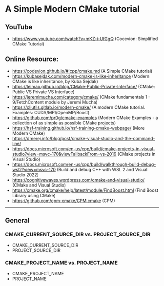 # A Simple Modern CMake tutorial

## YouTube
* https://www.youtube.com/watch?v=mKZ-i-UfGgQ (Cocevion: Simplified CMake Tutorial)


## Online Resource:

* https://codevion.github.io/#!cpp/cmake.md (A Simple CMake tutorial)
* https://kubasejdak.com/modern-cmake-is-like-inheritance (Modern CMake is like inheritance, by Kuba Sejdak)
* https://leimao.github.io/blog/CMake-Public-Private-Interface/ (CMake: Public VS Private VS Interface)
* https://jeremimucha.com/category/cmake/ (CMake fundamentals 1 - 9/FetchContent module by Jeremi Mucha)
* https://cliutils.gitlab.io/modern-cmake/ (A modern CMake tutorial. Examples: CUDA/MPI/OpenMP/Boost)
* https://github.com/pr0g/cmake-examples (Modern CMake Examples - a collection of as simple as possible CMake projects)
* https://hsf-training.github.io/hsf-training-cmake-webpage/ (More Modern CMake)
* https://dmerej.info/blog/post/cmake-visual-studio-and-the-command-line/
* https://docs.microsoft.com/en-us/cpp/build/cmake-projects-in-visual-studio?view=msvc-170&viewFallbackFrom=vs-2019 (CMake projects in Visual Studio)
* https://docs.microsoft.com/en-us/cpp/build/walkthrough-build-debug-wsl2?view=msvc-170 (Build and debug C++ with WSL 2 and Visual Studio 2022)
* https://cognitivewaves.wordpress.com/cmake-and-visual-studio/ (CMake and Visual Studio)
* https://cmake.org/cmake/help/latest/module/FindBoost.html (Find Boost Library using CMake)
* https://github.com/cpm-cmake/CPM.cmake (CPM)

_____________________________________
## General
### CMAKE_CURRENT_SOURCE_DIR vs. PROJECT_SOURCE_DIR
* CMAKE_CURRENT_SOURCE_DIR
* PROJECT_SOURCE_DIR

### CMAKE_PROJECT_NAME vs. PROJECT_NAME
* CMAKE_PROJECT_NAME
* PROJECT_NAME
